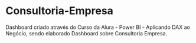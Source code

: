 # Consultoria-Empresa
Dashboard criado através do Curso da Alura - Power BI - Aplicando DAX ao Negócio, sendo elaborado Dashboard sobre Consultoria Empresa.
